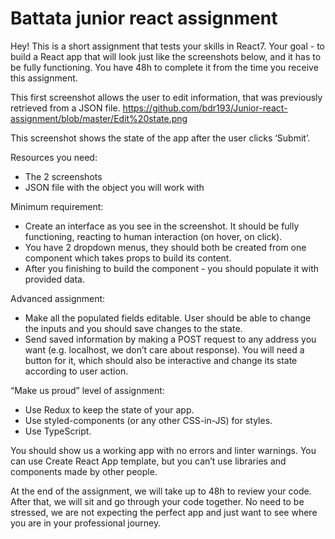 # Battata junior react assignment
Hey! This is a short assignment that tests your skills in React7. Your goal - to build a React app that will look just like the screenshots below, and it has to be fully functioning. You have 48h to complete it from the time you receive this assignment.

This first screenshot allows the user to edit information, that was previously retrieved from a JSON file.
https://github.com/bdr193/Junior-react-assignment/blob/master/Edit%20state.png


This screenshot shows the state of the app after the user clicks ‘Submit’.

Resources you need:
* The 2 screenshots
* JSON file with the object you will work with

Minimum requirement:
* Create an interface as you see in the screenshot. It should be fully functioning, reacting to human interaction (on hover, on click).
* You have 2 dropdown menus, they should both be created from one component which takes props to build its content.
* After you finishing to build the component - you should populate it with provided data.

Advanced assignment:
* Make all the populated fields editable. User should be able to change the inputs and you should save changes to the state.
* Send saved information by making a POST request to any address you want (e.g. localhost, we don’t care about response). You will need a button for it, which should also be interactive and change its state according to user action.

“Make us proud” level of assignment:
* Use Redux to keep the state of your app.
* Use styled-components (or any other CSS-in-JS) for styles.
* Use TypeScript.

You should show us a working app with no errors and linter warnings. You can use Create React App template, but you can’t use libraries and components made by other people. 

At the end of the assignment, we will take up to 48h to review your code.  After that, we will sit and go through your code together. No need to be stressed, we are not expecting the perfect app and just want to see where you are in your professional journey.
